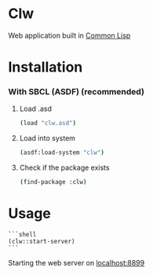 # Clw
Web application built in [Common Lisp](https://lisp-lang.org/)

# Installation
### With SBCL (ASDF) (recommended)
1. Load .asd
    ```bash
    (load "clw.asd")
    ```
2. Load into system
    ```bash
    (asdf:load-system "clw")
    ```
3. Check if the package exists
    ```bash
    (find-package :clw)
    ```

# Usage

    ```shell
    (clw::start-server)
    ```

Starting the web server on [localhost:8899](http://localhost:8899)

